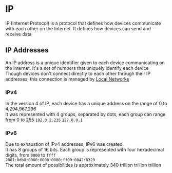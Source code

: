 # IP
IP (Internet Protocol) is a protocol that defines how devices communicate with each other on the Internet. It defines how devices can send and receive data

## IP Addresses
An IP address is a unique identifier given to each device communicating on the internet. It's a set of numbers that uniquely identify each device  
Though devices don't connect directly to each other through their IP addresses, this connection is managed by [Local Networks](./CS50x_Local-Networks.md)


### IPv4
In the version 4 of IP, each device has a unique address on the range of 0 to 4,294,967,296  
It was represented with 4 groups, separated by dots, each group can range from 0 to 255
`192.0.2.235`
`127.0.0.1`

### IPv6
Due to exhaustion of IPv4 addresses, IPv6 was created.  
It has 8 groups of 16 bits. Each group is represented with four hexadecimal digits, from `0000` to `ffff`  
`2001:0db8:0000:0000:0000:ff00:0042:8329`  
The total amount of possibilities is approximately 340 trillion trillion trillion


